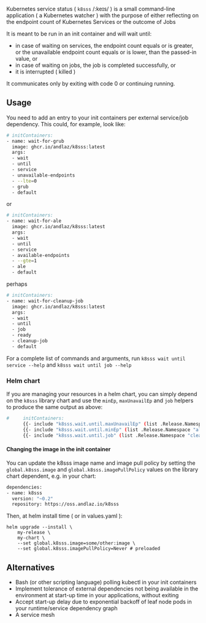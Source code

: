 Kubernetes service status ( `k8sss` /:keɪs/ ) is a small command-line application ( a Kubernetes watcher ) with the purpose of either reflecting on the endpoint count of Kubernetes Services or the outcome of Jobs

It is meant to be run in an init container and will wait until:

- in case of waiting on services, the endpoint count equals or is greater, or the unavailable endpoint count equals or is lower, than the passed-in value, or
- in case of waiting on jobs, the job is completed successfully, or
- it is interrupted ( killed )

It communicates only by exiting with code 0 or continuing running.

## Usage

You need to add an entry to your init containers per external service/job dependency. This could, for example, look like:

```bash
# initContainers:
- name: wait-for-grub
  image: ghcr.io/andlaz/k8sss:latest
  args:
  - wait
  - until
  - service
  - unavailable-endpoints
  - --lte=0
  - grub
  - default
```

or

```bash
# initContainers:
- name: wait-for-ale
  image: ghcr.io/andlaz/k8sss:latest
  args:
  - wait
  - until
  - service
  - available-endpoints
  - --gte=1
  - ale
  - default
```

perhaps

```bash
# initContainers:
- name: wait-for-cleanup-job
  image: ghcr.io/andlaz/k8sss:latest
  args:
  - wait
  - until
  - job
  - ready
  - cleanup-job
  - default
```

For a complete list of commands and arguments, run `k8sss wait until service --help` and `k8sss wait until job --help`

### Helm chart

If you are managing your resources in a helm chart, you can simply depend on the `k8sss` library chart and use the `minEp`, `maxUnavailEp` and `job` helpers to produce the same output as above:

```bash
#     initContainers:
      {{- include "k8sss.wait.until.maxUnavailEp" (list .Release.Namespace "grub" 0 $) | indent 6 }} # all endpoints must be available
      {{- include "k8sss.wait.until.minEp" (list .Release.Namespace "ale" 1 $) | indent 6 }} # at least one endpoint must be available
      {{- include "k8sss.wait.until.job" (list .Release.Namespace "cleanup-job" $) | indent 6 }} # wait for job to complete
```

#### Changing the image in the init container

You can update the k8sss image name and image pull policy by setting the `global.k8sss.image` and `global.k8sss.imagePullPolicy` values on the library chart dependent, e.g. in your chart:

```bash
dependencies:
- name: k8sss
  version: "~0.2"
  repository: https://oss.andlaz.io/k8sss
```

Then, at helm install time ( or in values.yaml ):
```
helm upgrade --install \
    my-release \
    my-chart \
    --set global.k8sss.image=some/other:image \
    --set global.k8sss.imagePullPolicy=Never # preloaded
```

## Alternatives

- Bash (or other scripting language) polling kubectl in your init containers
- Implement tolerance of external dependencies not being available in the environment at start-up time in your applications, without exiting
- Accept start-up delay due to exponential backoff of leaf node pods in your runtime/service dependency graph
- A service mesh
